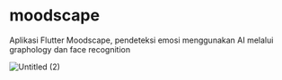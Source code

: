 # moodscape

Aplikasi Flutter Moodscape, pendeteksi emosi menggunakan AI melalui graphology dan face recognition


![Untitled (2)](https://github.com/user-attachments/assets/5b1d8384-939d-4060-a95e-cecf03fe1953)


